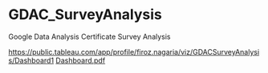 # GDAC_SurveyAnalysis
Google Data Analysis Certificate Survey Analysis

https://public.tableau.com/app/profile/firoz.nagaria/viz/GDACSurveyAnalysis/Dashboard1
[Dashboard.pdf](https://github.com/firoz-nagaria/GDAC_SurveyAnalysis/files/12027304/Dashboard.pdf)
